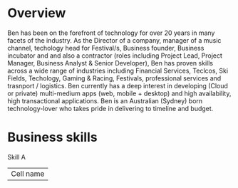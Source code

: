 # Overview
Ben has been on the forefront of technology for over 20 years in many facets of the industry. As the Director of a company, manager of a music channel, techology head for Festival/s, Business founder, Business incubator and and also a contractor (roles including Project Lead, Project Manager, Business Analyst & Senior Developer), Ben has proven skills across a wide range of industries including Financial Services, Teclcos, Ski Fields, Techology, Gaming & Racing, Festivals, professional services and trasnport / logistics.
Ben currently has a deep interest in developing (Cloud or private) multi-medium apps (web, mobile + desktop) and high availability, high transactional applications. Ben is an Australian (Sydney) born technology-lover who takes pride in delivering to timeline and budget.

# Business skills
Skill A
<table>
  <tbody>
    <tr>
      <td>
        Cell name
      </td>
    </tr>
  </tbody>
<table>
  

  
  
